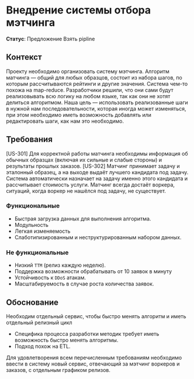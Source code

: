 # Внедрение системы отбора мэтчинга
**Статус**: Предложение
Взять pipline

## Контекст
Проекту необходимо организовать систему мэтчинга. Алгоритм матчинга — общий для любых образцов, 
состоит из набора шагов, по которым рассчитываются рейтинги и другие значения. 
Система чем-то похожа на map-reduce. Разработчики решили, что они сами будут реализовывать всю логику на любом языке, так как они не хотят делиться алгоритмом.
Наша цель — использовать реализованные шаги в нужной нам последовательности, которая иногда может изменяться, 
при этом необходимо иметь возможность добавлять или редактировать шаги, как нам это необходимо.


## Требования

[US-301] Для корректной работы матчинга необходимы информация об обычных образцах (включая их сильные и слабые стороны) и результаты прошлых заказов.
[US-302] Матчинг принимает задачу и эталонный образец, а на выходе выдаёт лучшего кандидата под задачу.
Система автоматически назначает на задачу именно этого кандидата и рассчитывает стоимость услуги. 
Матчинг всегда достаёт воркера, ситуаций, когда воркер не нашёлся под задачу, не существует.

### Функциональные
- Быстрая загрузка данных для выполнения алгоритма.
- Модульность
- Легкая изменяемость
- Слаботипизированным и неструктурированным набором данных.

### Не функциональные
- Низкий `ТТМ` (релиз каждую неделю).
- Поддержка возможности обрабатывать от 10 заявок в минуту
- Устойчивость к `DDoS` атакам.
- Масштабируемость в случае роста количества заявок.

## Обоснование
Необходим отдельный сервис, чтобы быстро менять алгоритм и иметь отдельный релизный цикл
* Специфика процесса разработки методик требует иметь возможность быстро менять алгоритмы.
* Подход похож на ETL.

Для удовлетворения всем перечисленным требованиям необходимо ввести в систему новый сервис, отвечающий за мэтчинг 
воркеров и заказов, с отдельным графиком релизов.
